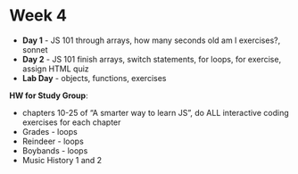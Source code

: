 # Week 4

* **Day 1** - JS 101 through arrays, how many seconds old am I exercises?, sonnet
* **Day 2** - JS 101 finish arrays, switch statements, for loops, for exercise, assign HTML quiz
* **Lab Day** - objects, functions, exercises

**HW for Study Group**:
* chapters 10-25 of “A smarter way to learn JS”, do ALL interactive coding exercises for each chapter
* Grades - loops
* Reindeer - loops
* Boybands - loops
* Music History 1 and 2
